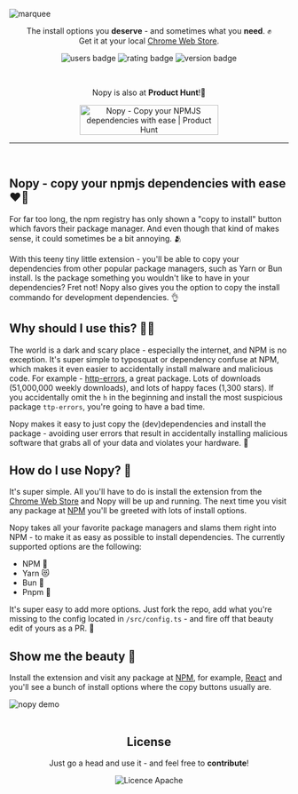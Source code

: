 ![marquee](https://user-images.githubusercontent.com/14088342/191090186-dee78d64-2455-4976-9e5d-3fd58946b36d.png)

<p align="center">
  <p align="center">
    The install options you <strong>deserve</strong> - and sometimes what you <strong>need</strong>. ✊</br>
		Get it at your local <a href="https://chrome.google.com/webstore/detail/klmgfjdnkpnmebmikdnopdkbibelccld/">Chrome Web Store</a>.
	</p>
  <p align="center">
    <img alt='users badge' src='https://img.shields.io/chrome-web-store/users/klmgfjdnkpnmebmikdnopdkbibelccld?color=FFD3B4&style=flat-square' />
    <img alt='rating badge' src='https://img.shields.io/chrome-web-store/stars/klmgfjdnkpnmebmikdnopdkbibelccld?color=D5ECC2&style=flat-square' />
    <img alt='version badge' src='https://img.shields.io/badge/version-1.3.0-blue.svg?color=98DDCA&style=flat-square' />
  </p>
  </br>
  <p align="center">Nopy is also at <strong>Product Hunt</strong>!💖</p>
  <p align="center">
  <a href="https://www.producthunt.com/posts/nopy?utm_source=badge-featured&utm_medium=badge&utm_souce=badge-nopy" target="_blank"><img src="https://api.producthunt.com/widgets/embed-image/v1/featured.svg?post_id=363276&theme=neutral" alt="Nopy - Copy&#0032;your&#0032;NPMJS&#0032;dependencies&#0032;with&#0032;ease | Product Hunt" style="width: 250px; height: 54px;" width="250" height="54" /></a>
  </p>
</div>

<hr><br>

## Nopy - copy your npmjs dependencies with ease ❤️‍🔥

For far too long, the npm registry has only shown a "copy to install" button which favors their package manager. And even though that kind of makes sense, it could sometimes be a bit annoying. 🫂

With this teeny tiny little extension - you'll be able to copy your dependencies from other popular package managers, such as Yarn or Bun install. Is the package something you wouldn't like to have in your dependencies? Fret not! Nopy also gives you the option to copy the install commando for development dependencies. 👌

## Why should I use this? 🙋‍♂️

The world is a dark and scary place - especially the internet, and NPM is no exception. It's super simple to typosquat or dependency confuse at NPM, which makes it even easier to accidentally install malware and malicious code. For example - [http-errors](https://github.com/jshttp/http-errors), a great package. Lots of downloads (51,000,000 weekly downloads), and lots of happy faces (1,300 stars). If you accidentally omit the `h` in the beginning and install the most suspicious package `ttp-errors`, you're going to have a bad time.

Nopy makes it easy to just copy the (dev)dependencies and install the package - avoiding user errors that result in accidentally installing malicious software that grabs all of your data and violates your hardware. 🙏

## How do I use Nopy? 🤔

It's super simple. All you'll have to do is install the extension from the [Chrome Web Store](https://chrome.google.com/webstore/detail/klmgfjdnkpnmebmikdnopdkbibelccld/) and Nopy will be up and running. The next time you visit any package at [NPM](https://www.npmjs.com/) you'll be greeted with lots of install options.

Nopy takes all your favorite package managers and slams them right into NPM - to make it as easy as possible to install dependencies. The currently supported options are the following:

- NPM 📮
- Yarn 😻
- Bun 🥚
- Pnpm 📁

It's super easy to add more options. Just fork the repo, add what you're missing to the config located in `/src/config.ts` - and fire off that beauty edit of yours as a PR. 🙏

## Show me the beauty 💅

Install the extension and visit any package at [NPM](https://www.npmjs.com/), for example, [React](https://www.npmjs.com/package/react) and you'll see a bunch of install options where the copy buttons usually are.

<div width="100%">
  <img alt="nopy demo" src="https://user-images.githubusercontent.com/14088342/191093200-632de402-6dd2-4736-b3be-3ba6c68d0fa4.gif" />
</div >

<br>

 <div align="center">
	<h2>License</h2>
	<p>Just go a head and use it - and feel free to <strong>contribute</strong>!</p>
  <img alt='Licence Apache' src='https://img.shields.io/github/license/ntwigs/nopy?style=flat-square' />
</div>
